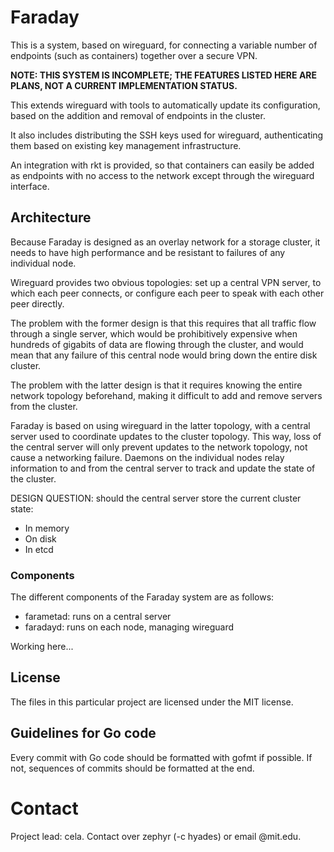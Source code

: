 # Faraday

This is a system, based on wireguard, for connecting a variable number of
endpoints (such as containers) together over a secure VPN.

**NOTE: THIS SYSTEM IS INCOMPLETE; THE FEATURES LISTED HERE ARE PLANS, NOT A
CURRENT IMPLEMENTATION STATUS.**

This extends wireguard with tools to automatically update its configuration,
based on the addition and removal of endpoints in the cluster.

It also includes distributing the SSH keys used for wireguard, authenticating
them based on existing key management infrastructure.

An integration with rkt is provided, so that containers can easily be added as
endpoints with no access to the network except through the wireguard interface.

## Architecture

Because Faraday is designed as an overlay network for a storage cluster, it
needs to have high performance and be resistant to failures of any individual
node.

Wireguard provides two obvious topologies: set up a central VPN server, to
which each peer connects, or configure each peer to speak with each other peer
directly.

The problem with the former design is that this requires that all traffic flow
through a single server, which would be prohibitively expensive when hundreds
of gigabits of data are flowing through the cluster, and would mean that any
failure of this central node would bring down the entire disk cluster.

The problem with the latter design is that it requires knowing the entire
network topology beforehand, making it difficult to add and remove servers from
the cluster.

Faraday is based on using wireguard in the latter topology, with a central
server used to coordinate updates to the cluster topology. This way, loss of
the central server will only prevent updates to the network topology, not cause
a networking failure. Daemons on the individual nodes relay information to and
from the central server to track and update the state of the cluster.

DESIGN QUESTION: should the central server store the current cluster state:

  - In memory
  - On disk
  - In etcd

### Components

The different components of the Faraday system are as follows:

  * farametad: runs on a central server
  * faradayd: runs on each node, managing wireguard

Working here...

## License

The files in this particular project are licensed under the MIT license.

## Guidelines for Go code

Every commit with Go code should be formatted with gofmt if possible. If not,
sequences of commits should be formatted at the end.

# Contact

Project lead: cela. Contact over zephyr (-c hyades) or email @mit.edu.
